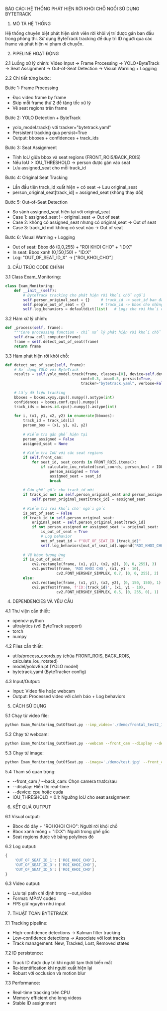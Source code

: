 BÁO CÁO: HỆ THỐNG PHÁT HIỆN RỜI KHỎI CHỖ NGỒI SỬ DỤNG BYTETRACK

1. MÔ TẢ HỆ THỐNG

Hệ thống chuyên biệt phát hiện sinh viên rời khỏi vị trí được gán ban đầu trong phòng thi.
Sử dụng ByteTrack tracking để duy trì ID người qua các frame và phát hiện vi phạm di chuyển.

2. PIPELINE HOẠT ĐỘNG

2.1 Luồng xử lý chính:
Video Input → Frame Processing → YOLO+ByteTrack → Seat Assignment → Out-of-Seat Detection → Visual Warning + Logging

2.2 Chi tiết từng bước:

Bước 1: Frame Processing
- Đọc video frame by frame
- Skip mỗi frame thứ 2 để tăng tốc xử lý
- Vẽ seat regions trên frame

Bước 2: YOLO Detection + ByteTrack
- yolo_model.track() với tracker="bytetrack.yaml"
- Persistent tracking qua persist=True
- Output: bboxes + confidences + track_ids

Bước 3: Seat Assignment
- Tính IoU giữa bbox và seat regions (FRONT_ROIS/BACK_ROIS)
- Nếu IoU > IOU_THRESHOLD → person được gán vào seat
- Lưu assigned_seat cho mỗi track_id

Bước 4: Original Seat Tracking
- Lần đầu tiên track_id xuất hiện + có seat → Lưu original_seat
- person_original_seat[track_id] = assigned_seat (không thay đổi)

Bước 5: Out-of-Seat Detection
- So sánh assigned_seat hiện tại với original_seat
- Case 1: assigned_seat != original_seat → Out of seat
- Case 2: không có assigned_seat nhưng có original_seat → Out of seat  
- Case 3: track_id mới không có seat nào → Out of seat

Bước 6: Visual Warning + Logging
- Out of seat: Bbox đỏ (0,0,255) + "ROI KHOI CHO" + "ID:X"
- In seat: Bbox xanh (0,150,150) + "ID:X"
- Log: "OUT_OF_SEAT_ID_X" → ["ROI_KHOI_CHO"]

3. CẤU TRÚC CODE CHÍNH

3.1 Class Exam_Monitoring:
```python
class Exam_Monitoring:
    def __init__(self):
        # ByteTrack tracking cho phát hiện rời khỏi chỗ ngồi
        self.person_original_seat = {}     # track_id -> seat_id ban đầu
        self.people_out_of_seat = {}       # track_id -> bbox cho những người rời khỏi chỗ
        self.log_behaviors = defaultdict(list)   # Logs cho rời khỏi chỗ ngồi
```

3.2 Hàm xử lý chính:
```python
def _process(self, frame):
    """Core processing function - chỉ xử lý phát hiện rời khỏi chỗ ngồi"""
    self.draw_cell_computer(frame)
    frame = self.detect_out_of_seat(frame)
    return frame
```

3.3 Hàm phát hiện rời khỏi chỗ:
```python
def detect_out_of_seat(self, frame):
    # Sử dụng YOLO với ByteTrack
    results = self.yolo_model.track(frame, classes=[0], device=self.device, 
                                  conf=0.3, iou=0.5, persist=True, 
                                  tracker="bytetrack.yaml", verbose=False)
    
    # Lấy dữ liệu tracking
    bboxes = boxes.xyxy.cpu().numpy().astype(int)
    confidences = boxes.conf.cpu().numpy()
    track_ids = boxes.id.cpu().numpy().astype(int)
    
    for i, (x1, y1, x2, y2) in enumerate(bboxes):
        track_id = track_ids[i]
        person_box = (x1, y1, x2, y2)
        
        # Kiểm tra gán ghế hiện tại
        person_assigned = False
        assigned_seat = None
        
        # Kiểm tra IoU với các seat regions
        if self.front_cam:
            for seat_id, seat_coords in FRONT_ROIS.items():
                if calculate_iou_rotated(seat_coords, person_box) > IOU_THRESHOLD:
                    person_assigned = True
                    assigned_seat = seat_id
                    break
        
        # Gán ghế gốc cho track_id mới
        if track_id not in self.person_original_seat and person_assigned:
            self.person_original_seat[track_id] = assigned_seat
        
        # Kiểm tra rời khỏi chỗ ngồi gốc
        is_out_of_seat = False
        if track_id in self.person_original_seat:
            original_seat = self.person_original_seat[track_id]
            if not person_assigned or assigned_seat != original_seat:
                is_out_of_seat = True
                # Log behavior
                out_of_seat_id = f"OUT_OF_SEAT_ID_{track_id}"
                self.log_behaviors[out_of_seat_id].append("ROI_KHOI_CHO")
        
        # Vẽ bbox tương ứng
        if is_out_of_seat:
            cv2.rectangle(frame, (x1, y1), (x2, y2), (0, 0, 255), 3)
            cv2.putText(frame, 'ROI KHOI CHO', (x1, y1 - 10), 
                       cv2.FONT_HERSHEY_SIMPLEX, 0.7, (0, 0, 255), 2)
        else:
            cv2.rectangle(frame, (x1, y1), (x2, y2), (0, 150, 150), 1)
            cv2.putText(frame, f'ID:{track_id}', (x1, y1 - 10), 
                       cv2.FONT_HERSHEY_SIMPLEX, 0.5, (0, 255, 0), 1)
```

4. DEPENDENCIES VÀ YÊU CẦU

4.1 Thư viện cần thiết:
- opencv-python
- ultralytics (với ByteTrack support)
- torch
- numpy

4.2 Files cần thiết:
- utils/process_coords.py (chứa FRONT_ROIS, BACK_ROIS, calculate_iou_rotated)
- model/yolov8n.pt (YOLO model)
- bytetrack.yaml (ByteTracker config)

4.3 Input/Output:
- Input: Video file hoặc webcam
- Output: Processed video với cảnh báo + Log behaviors

5. CÁCH SỬ DỤNG

5.1 Chạy từ video file:
```bash
python Exam_Monitoring_OutOfSeat.py --inp_video='./demo/frontal_test2_13_9.mp4' --front_cam --display --device=cpu
```

5.2 Chạy từ webcam:
```bash
python Exam_Monitoring_OutOfSeat.py --webcam --front_cam --display --device=cpu
```

5.3 Chạy từ image:
```bash
python Exam_Monitoring_OutOfSeat.py --image='./demo/test.jpg' --front_cam --display --device=cpu
```

5.4 Tham số quan trọng:
- --front_cam / --back_cam: Chọn camera trước/sau
- --display: Hiển thị real-time
- --device: cpu hoặc cuda
- IOU_THRESHOLD = 0.1: Ngưỡng IoU cho seat assignment

6. KẾT QUẢ OUTPUT

6.1 Visual output:
- Bbox đỏ dày + "ROI KHOI CHO": Người rời khỏi chỗ
- Bbox xanh mỏng + "ID:X": Người trong ghế gốc
- Seat regions được vẽ bằng polylines đỏ

6.2 Log output:
```python
{
    'OUT_OF_SEAT_ID_1': ['ROI_KHOI_CHO'],
    'OUT_OF_SEAT_ID_3': ['ROI_KHOI_CHO'],
    'OUT_OF_SEAT_ID_5': ['ROI_KHOI_CHO']
}
```

6.3 Video output:
- Lưu tại path chỉ định trong --out_video
- Format: MP4V codec
- FPS giữ nguyên như input

7. THUẬT TOÁN BYTETRACK

7.1 Tracking pipeline:
- High-confidence detections → Kalman filter tracking
- Low-confidence detections → Associate với lost tracks
- Track management: New, Tracked, Lost, Removed states

7.2 ID persistence:
- Track ID được duy trì khi người tạm thời biến mất
- Re-identification khi người xuất hiện lại
- Robust với occlusion và motion blur

7.3 Performance:
- Real-time tracking trên CPU
- Memory efficient cho long videos
- Stable ID assignment
